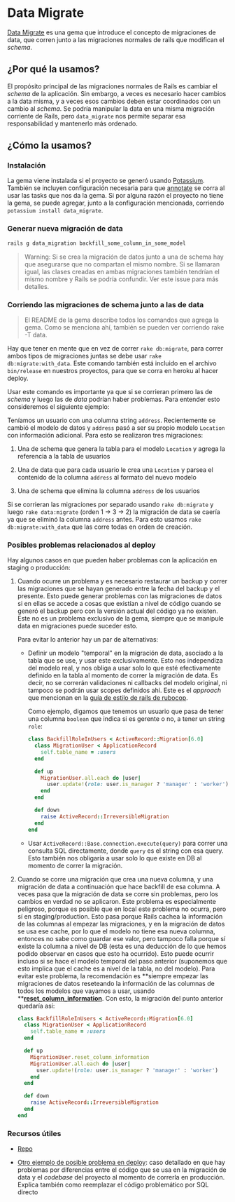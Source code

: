 # Data Migrate

[Data Migrate](https://github.com/ilyakatz/data-migrate) es una gema que introduce el concepto de migraciones de data, que corren junto a las migraciones normales de rails que modifican el *schema*.

## ¿Por qué la usamos?

El propósito principal de las migraciones normales de Rails es cambiar el *schema* de la aplicación. Sin embargo, a veces es necesario hacer cambios a la data misma, y a veces esos cambios deben estar coordinados con un cambio al *schema*. Se podría manipular la data en una misma migración corriente de Rails, pero `data_migrate` nos permite separar esa responsabilidad y mantenerlo más ordenado.

## ¿Cómo la usamos?

### Instalación

La gema viene instalada si el proyecto se generó usando [Potassium](https://github.com/platanus/potassium). También se incluyen configuración necesaria para que [annotate](https://github.com/ctran/annotate_models) se corra al usar las tasks que nos da la gema. Si por alguna razón el proyecto no tiene la gema, se puede agregar, junto a la configuración mencionada, corriendo `potassium install data_migrate`.

### Generar nueva migración de data

```bash
rails g data_migration backfill_some_column_in_some_model
```

> Warning: Si se crea la migración de datos junto a una de schema hay que asegurarse que no compartan el mismo nombre. Si se llamaran igual, las clases creadas en ambas migraciones también tendrían el mismo nombre y Rails se podría confundir. Ver este issue para más detalles.

### Corriendo las migraciones de schema junto a las de data

> El README de la gema describe todos los comandos que agrega la gema. Como se menciona ahí, también se pueden ver corriendo rake -T data.

Hay que tener en mente que en vez de correr `rake db:migrate`, para correr ambos tipos de migraciones juntas se debe usar `rake db:migrate:with_data`. Este comando también está incluido en el archivo `bin/release` en nuestros proyectos, para que se corra en heroku al hacer deploy.

Usar este comando es importante ya que si se corrieran primero las de *schema* y luego las de *data* podrían haber problemas. Para entender esto consideremos el siguiente ejemplo:

Teníamos un usuario con una columna string `address`. Recientemente se cambió el modelo de datos y `address` pasó a ser su propio modelo `Location` con información adicional. Para esto se realizaron tres migraciones:

1. Una de schema que genera la tabla para el modelo `Location` y agrega la referencia a la tabla de usuarios

1. Una de data que para cada usuario le crea una `Location` y parsea el contenido de la columna `address` al formato del nuevo modelo

1. Una de schema que elimina la columna `address` de los usuarios

Si se corrieran las migraciones por separado usando `rake db:migrate` y luego `rake data:migrate` (orden 1 -> 3 -> 2) la migración de data se caería ya que se eliminó la columna `address` antes. Para esto usamos `rake db:migrate:with_data` que las corre todas en orden de creación.

### Posibles problemas relacionados al deploy

Hay algunos casos en que pueden haber problemas con la aplicación en staging o producción:

1. Cuando ocurre un problema y es necesario restaurar un backup y correr las migraciones que se hayan generado entre la fecha del backup y el presente. Esto puede generar problemas con las migraciones de datos si en ellas se accede a cosas que existían a nivel de código cuando se generó el backup pero con la versión actual del código ya no existen. Este no es un problema exclusivo de la gema, siempre que se manipule data en migraciones puede suceder esto.

    Para evitar lo anterior hay un par de alternativas:

    * Definir un modelo "temporal" en la migración de data, asociado a la tabla que se use, y usar este exclusivamente. Esto nos independiza del modelo real, y nos obliga a usar solo lo que esté efectivamente definido en la tabla al momento de correr la migración de data. Es decir, no se correrán validaciones ni callbacks del modelo original, ni tampoco se podrán usar scopes definidos ahí. Este es el *approach* que mencionan en la [guía de estilo de rails de rubocop](https://github.com/rubocop-hq/rails-style-guide#define-model-class-migrations).

        Como ejemplo, digamos que tenemos un usuario que pasa de tener una columna `boolean` que indica si es gerente o no, a tener un string `role`:

        ```ruby
        class BackfillRoleInUsers < ActiveRecord::Migration[6.0]
          class MigrationUser < ApplicationRecord
            self.table_name = :users
          end
        
          def up
            MigrationUser.all.each do |user|
              user.update!(role: user.is_manager ? 'manager' : 'worker')
            end
          end
        
          def down
            raise ActiveRecord::IrreversibleMigration
          end
        end
        ```

    * Usar `ActiveRecord::Base.connection.execute(query)` para correr una consulta SQL directamente, donde `query` es el string con esa query. Esto también nos obligaría a usar solo lo que existe en DB al momento de correr la migración.

1. Cuando se corre una migración que crea una nueva columna, y una migración de data a continuación que hace backfill de esa columna. A veces pasa que la migración de data se corre sin problemas, pero los cambios en verdad no se aplicaron. Este problema es especialmente peligroso, porque es posible que en local este problema no ocurra, pero sí en staging/production. Esto pasa porque Rails cachea la información de las columnas al empezar las migraciones, y en la migración de datos se usa ese cache, por lo que el modelo no tiene esa nueva columna, entonces no sabe como guardar ese valor, pero tampoco falla porque sí existe la columna a nivel de DB (esta es una deducción de lo que hemos podido observar en casos que esto ha ocurrido). Esto puede ocurrir incluso si se hace el modelo temporal del paso anterior (suponemos que esto implica que el cache es a nivel de la tabla, no del modelo). Para evitar este problema, la recomendación es **siempre empezar las migraciones de datos reseteando la información de las columnas de todos los modelos que vayamos a usar, usando **[**reset_column_information**](https://api.rubyonrails.org/classes/ActiveRecord/ModelSchema/ClassMethods.html#method-i-reset_column_information). Con esto, la migración del punto anterior quedaría así:

    ```ruby
    class BackfillRoleInUsers < ActiveRecord::Migration[6.0]
      class MigrationUser < ApplicationRecord
        self.table_name = :users
      end
    
      def up
        MigrationUser.reset_column_information 
        MigrationUser.all.each do |user|
          user.update!(role: user.is_manager ? 'manager' : 'worker')
        end
      end
    
      def down
        raise ActiveRecord::IrreversibleMigration
      end
    end	
    ```

### Recursos útiles

* [Repo](https://github.com/ilyakatz/data-migrate)

* [Otro ejemplo de posible problema en deploy](https://medium.com/@jeffcoh23/why-you-should-avoid-activerecord-when-using-ruby-on-rails-data-migrate-gem-2651739395d9): caso detallado en que hay problemas por diferencias entre el código que se usa en la migración de data y el *codebase* del proyecto al momento de correrla en producción. Explica también como reemplazar el código problemático por SQL directo


